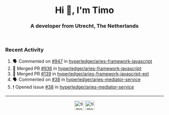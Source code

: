 <h1 align="center">Hi 👋, I'm Timo</h1>
<h3 align="center">A developer from Utrecht, The Netherlands</h3>
<br/>
<!-- https://github.com/rahuldkjain/github-profile-readme-generator --!>

<!--  <p align="left"><img src="https://github-readme-stats.vercel.app/api?username=timoglastra&show_icons=true&count_private=true&" alt="timoglastra" /></p> --!>

<!--
Github language stats
<p align="left"><img src="https://github-readme-stats.vercel.app/api/top-langs/?username=timoglastra&layout=compact" alt="timoglastra" /><p>
-->

<!-- Codestats language stats -->
<!-- <p align="left"><img src="https://codestats-readme.vercel.app/api/top-langs/?username=timoglastra&layout=compact&language_count=12" alt="timoglastra" /><p>    --!>
  
<h3>Recent Activity</h3>

<!--START_SECTION:activity-->
1. 🗣 Commented on [#947](https://github.com/hyperledger/aries-framework-javascript/issues/947) in [hyperledger/aries-framework-javascript](https://github.com/hyperledger/aries-framework-javascript)
2. 🎉 Merged PR [#936](https://github.com/hyperledger/aries-framework-javascript/pull/936) in [hyperledger/aries-framework-javascript](https://github.com/hyperledger/aries-framework-javascript)
3. 🎉 Merged PR [#139](https://github.com/hyperledger/aries-framework-javascript-ext/pull/139) in [hyperledger/aries-framework-javascript-ext](https://github.com/hyperledger/aries-framework-javascript-ext)
4. 🗣 Commented on [#38](https://github.com/hyperledger/aries-mediator-service/issues/38) in [hyperledger/aries-mediator-service](https://github.com/hyperledger/aries-mediator-service)
5. ❗️ Opened issue [#38](https://github.com/hyperledger/aries-mediator-service/issues/38) in [hyperledger/aries-mediator-service](https://github.com/hyperledger/aries-mediator-service)
<!--END_SECTION:activity-->

---

<p align="center">
<a href="https://twitter.com/timoglastra" target="blank"><img align="center" src="https://cdn.jsdelivr.net/npm/simple-icons@3.0.1/icons/twitter.svg" alt="timoglastra" height="30" width="30" /></a>
<a href="https://linkedin.com/in/timoglastra" target="blank"><img align="center" src="https://cdn.jsdelivr.net/npm/simple-icons@3.0.1/icons/linkedin.svg" alt="timoglastra" height="30" width="30" /></a>
</p>



